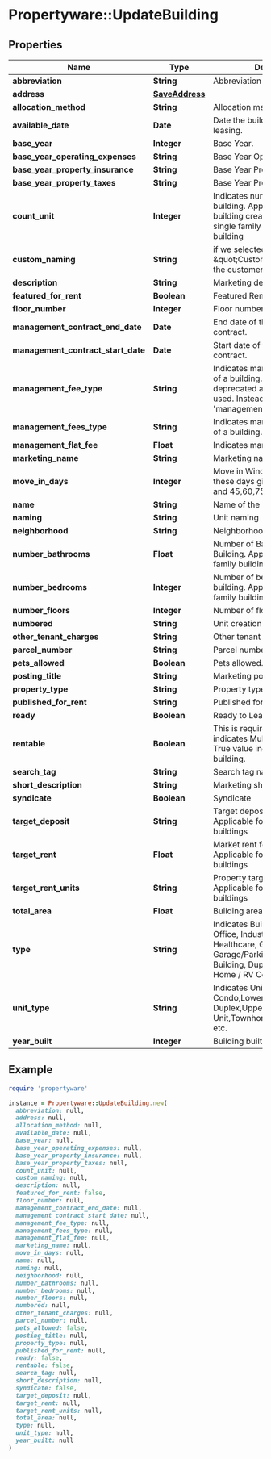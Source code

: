 # Propertyware::UpdateBuilding

## Properties

| Name | Type | Description | Notes |
| ---- | ---- | ----------- | ----- |
| **abbreviation** | **String** | Abbreviation of Building. |  |
| **address** | [**SaveAddress**](SaveAddress.md) |  | [optional] |
| **allocation_method** | **String** | Allocation method. | [optional] |
| **available_date** | **Date** | Date the building is available for leasing. | [optional] |
| **base_year** | **Integer** | Base Year. | [optional] |
| **base_year_operating_expenses** | **String** | Base Year Operating Expenses. | [optional] |
| **base_year_property_insurance** | **String** | Base Year Property Insurance. | [optional] |
| **base_year_property_taxes** | **String** | Base Year Property Taxes. | [optional] |
| **count_unit** | **Integer** | Indicates number of units in the building. Applicable for multi unit building creation and updating a single family building to multi unit building |  |
| **custom_naming** | **String** | if we selected naming as \&quot;Custom\&quot; then enter the customer naming value  | [optional] |
| **description** | **String** | Marketing description. | [optional] |
| **featured_for_rent** | **Boolean** | Featured Rental | [optional] |
| **floor_number** | **Integer** | Floor number. | [optional] |
| **management_contract_end_date** | **Date** | End date of the property contract. | [optional] |
| **management_contract_start_date** | **Date** | Start date of the property contract. | [optional] |
| **management_fee_type** | **String** | Indicates management fee type of a building. This field is deprecated and should not be used. Instead, use the new field &#39;managementFeesType&#39;.   | [optional] |
| **management_fees_type** | **String** | Indicates management fee type of a building. | [optional] |
| **management_flat_fee** | **Float** | Indicates management flat fee. | [optional] |
| **marketing_name** | **String** | Marketing name. | [optional] |
| **move_in_days** | **Integer** | Move in Window must be with in these days given here 1 to 30 and 45,60,75,90 | [optional] |
| **name** | **String** | Name of the building. |  |
| **naming** | **String** | Unit naming | [optional] |
| **neighborhood** | **String** | Neighborhood. | [optional] |
| **number_bathrooms** | **Float** | Number of Bath rooms in the Building. Applicable for single family buildings | [optional] |
| **number_bedrooms** | **Integer** | Number of bedrooms in the building. Applicable for single family buildings | [optional] |
| **number_floors** | **Integer** | Number of floors. | [optional] |
| **numbered** | **String** | Unit creation format. | [optional] |
| **other_tenant_charges** | **String** | Other tenant charges. | [optional] |
| **parcel_number** | **String** | Parcel number. | [optional] |
| **pets_allowed** | **Boolean** | Pets allowed. | [optional] |
| **posting_title** | **String** | Marketing posting title. | [optional] |
| **property_type** | **String** | Property type. |  |
| **published_for_rent** | **String** | Published for rent. | [optional] |
| **ready** | **Boolean** | Ready to Lease | [optional] |
| **rentable** | **Boolean** | This is required field. False value indicates Multifamily building, True value indicates single family building. |  |
| **search_tag** | **String** | Search tag name. | [optional] |
| **short_description** | **String** | Marketing short description. | [optional] |
| **syndicate** | **Boolean** | Syndicate | [optional] |
| **target_deposit** | **String** | Target deposit amount. Applicable for single family buildings | [optional] |
| **target_rent** | **Float** | Market rent for the building. Applicable for single family buildings | [optional] |
| **target_rent_units** | **String** | Property target rent units. Applicable for single family buildings | [optional] |
| **total_area** | **Float** | Building area. | [optional] |
| **type** | **String** | Indicates Building type like Office, Industrial, Retail, Healthcare, Government, Airport, Garage/Parking, Apartment Building, Duplex / Triplex, Mobile Home / RV Community etc. |  |
| **unit_type** | **String** | Indicates Unit type like Condo,Lower Unit,Side By Side Duplex,Upper Unit,Townhome,Land,Commercial etc. | [optional] |
| **year_built** | **Integer** | Building built year. | [optional] |

## Example

```ruby
require 'propertyware'

instance = Propertyware::UpdateBuilding.new(
  abbreviation: null,
  address: null,
  allocation_method: null,
  available_date: null,
  base_year: null,
  base_year_operating_expenses: null,
  base_year_property_insurance: null,
  base_year_property_taxes: null,
  count_unit: null,
  custom_naming: null,
  description: null,
  featured_for_rent: false,
  floor_number: null,
  management_contract_end_date: null,
  management_contract_start_date: null,
  management_fee_type: null,
  management_fees_type: null,
  management_flat_fee: null,
  marketing_name: null,
  move_in_days: null,
  name: null,
  naming: null,
  neighborhood: null,
  number_bathrooms: null,
  number_bedrooms: null,
  number_floors: null,
  numbered: null,
  other_tenant_charges: null,
  parcel_number: null,
  pets_allowed: false,
  posting_title: null,
  property_type: null,
  published_for_rent: null,
  ready: false,
  rentable: false,
  search_tag: null,
  short_description: null,
  syndicate: false,
  target_deposit: null,
  target_rent: null,
  target_rent_units: null,
  total_area: null,
  type: null,
  unit_type: null,
  year_built: null
)
```

